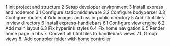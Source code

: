 1 Init project and structure
2 Setup developer environment
3 Install express and nodemon
    3.1 Configure static middleware
    3.2 Configure bodyparser
    3.3 Configure routers
4 Add images and css in public directory
5 Add html files in view directory
6 Install express-handlebars
    6.1 Configure view engine
    6.2 Add main layout
    6.3 Fix hyperlink styles
    6.4 Fix home navigation
    6.5 Render home page in hbs
7. Convert all html files to handlebars views
    7.1. Group views
8. Add controler folder with home controller